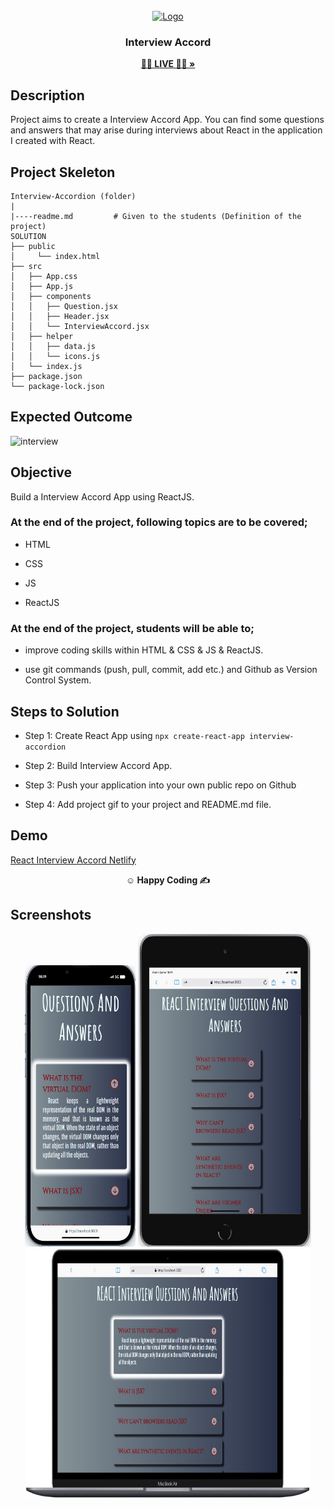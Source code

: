 <br />
<div align="center" id="readme-top">
  <a href="#">
    <img src="https://encrypted-tbn0.gstatic.com/images?q=tbn:ANd9GcRig5bSqMdVVe08g8c0yrJQdZURewtsopYCVg&usqp=CAU" alt="Logo" width="100" height="100">
  </a>

  <h3 align="center">Interview Accord</h3>
  <p align="center">
    <a href="https://interview-accord-react.netlify.app/"><strong> 👩‍⚕️ LIVE 👨‍⚕️ »</strong></a>
    <br />
  </p>
</div>


## Description

Project aims to create a Interview Accord App.
You can find some questions and answers that may arise during interviews about React in the application I created with React.

## Project Skeleton

```
Interview-Accordion (folder)
|
|----readme.md         # Given to the students (Definition of the project)
SOLUTION
├── public
│     └── index.html
├── src
│   ├── App.css
│   ├── App.js
│   ├── components
│   │   ├── Question.jsx
│   │   ├── Header.jsx
│   │   └── InterviewAccord.jsx
│   ├── helper
│   │   ├── data.js
│   │   └── icons.js
│   └── index.js
├── package.json
└── package-lock.json

```

## Expected Outcome

![interview](./public/Animation.gif)

## Objective

Build a Interview Accord App using ReactJS.

### At the end of the project, following topics are to be covered;

- HTML

- CSS

- JS

- ReactJS

### At the end of the project, students will be able to;

- improve coding skills within HTML & CSS & JS & ReactJS.

- use git commands (push, pull, commit, add etc.) and Github as Version Control System.

## Steps to Solution

- Step 1: Create React App using `npx create-react-app interview-accordion`

- Step 2: Build Interview Accord App.

- Step 3: Push your application into your own public repo on Github

- Step 4: Add project gif to your project and README.md file.


## Demo


<a href="https://interview-accord-react.netlify.app/" target="_blank">React Interview Accord Netlify</a>

**<p align="center">&#9786; Happy Coding &#9997;</p>**

## Screenshots

<div align="center">
  <img src="./public/Screenshot_4.jpg"  width="35%" height="450" />
  <img src="./public/Screenshot_1.jpg"  width="55%" height="500" />
  <img src="./public/Screenshot_2.jpg"  width="90.5%" height="400" />
</div>